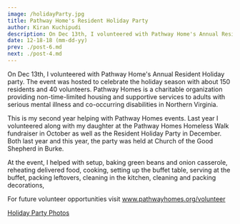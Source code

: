 ```yaml
---
image: /holidayParty.jpg
title: Pathway Home's Resident Holiday Party
author: Kiran Kuchipudi
description: On Dec 13th, I volunteered with Pathway Home's Annual Resident Holiday party. The event was hosted to celebrate the holiday season with about 150 residents and 40 volunteers. Pathway Homes is a charitable organization providing non-time-limited housing and supportive services to adults with serious mental illness and co-occurring disabilities in Northern Virginia.
date: 12-18-18 (mm-dd-yy)
prev: ./post-6.md
next: ./post-4.md
---
```


<BlogPost>
<p>
On Dec 13th, I volunteered with Pathway Home's Annual Resident Holiday party. The event was hosted to celebrate the holiday season with about 150 residents and 40 volunteers. Pathway Homes is a charitable organization providing non-time-limited housing and supportive services to adults with serious mental illness and co-occurring disabilities in Northern Virginia.

This is my second year helping with Pathway Homes events. Last year I volunteered along with my daughter at the Pathway Homes Homeless Walk fundraiser in October as well as the Resident Holiday Party in December. Both last year and this year, the party was held at Church of the Good Shepherd in Burke.

At the event, I helped with setup, baking green beans and onion casserole, reheating delivered food, cooking, setting up the buffet table, serving at the buffet, packing leftovers, cleaning in the kitchen, cleaning and packing decorations,

For future volunteer opportunities visit <a href="http://www.pathwayhomes.org/volunteer/">www.pathwayhomes.org/volunteer</a>

<a href="https://photos.google.com/share/AF1QipNWFDFgObcBLtH7OmMaXoCeydUzrn5DmTNMJa1ZUOPEYjgLlRYWi2dtgUAcjn5gRw?key=aVhrM3NPY2pFZW1fdjduZy1XcUduVjJpb2o2bEVR">Holiday Party Photos</a>

</p>
</BlogPost>
